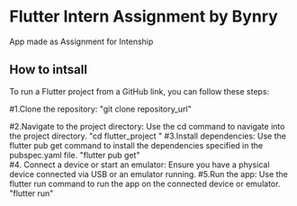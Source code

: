 
# Flutter Intern Assignment by Bynry

App made as Assignment for Intenship 


## How to intsall 
 To run a Flutter project from a GitHub link, you can follow these steps:

#1.Clone the repository:
"git clone repository_url"

#2.Navigate to the project directory: Use the cd command to navigate into the project directory.
   "cd flutter_project "
#3.Install dependencies: Use the flutter pub get command to install the dependencies specified in the pubspec.yaml file.
"flutter pub get"  
#4. Connect a device or start an emulator: Ensure you have a physical device connected via USB or an emulator running.
#5.Run the app: Use the flutter run command to run the app on the connected device or emulator.
"flutter run"
